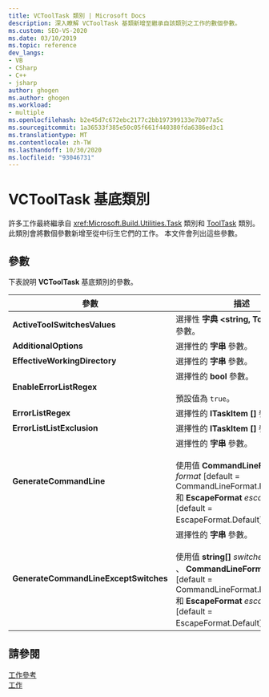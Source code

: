 ```yaml
---
title: VCToolTask 類別 | Microsoft Docs
description: 深入瞭解 VCToolTask 基類新增至繼承自該類別之工作的數個參數。
ms.custom: SEO-VS-2020
ms.date: 03/10/2019
ms.topic: reference
dev_langs:
- VB
- CSharp
- C++
- jsharp
author: ghogen
ms.author: ghogen
ms.workload:
- multiple
ms.openlocfilehash: b2e45d7c672ebc2177c2bb197399133e7b077a5c
ms.sourcegitcommit: 1a36533f385e50c05f661f440380fda6386ed3c1
ms.translationtype: MT
ms.contentlocale: zh-TW
ms.lasthandoff: 10/30/2020
ms.locfileid: "93046731"
---
```

# <a name="vctooltask-base-class"></a>VCToolTask 基底類別

許多工作最終繼承自 <xref:Microsoft.Build.Utilities.Task> 類別和 [ToolTask](/dotnet/api/microsoft.build.utilities.tooltask) 類別。 此類別會將數個參數新增至從中衍生它們的工作。 本文件會列出這些參數。

## <a name="parameters"></a>參數

下表說明 **VCToolTask** 基底類別的參數。

|參數|描述|
|---------------|-----------------|
|**ActiveToolSwitchesValues**|選擇性 **字典 \<string, ToolSwitch>** 參數。|
|**AdditionalOptions**|選擇性的 **字串** 參數。|
|**EffectiveWorkingDirectory**|選擇性的 **字串** 參數。|
|**EnableErrorListRegex**|選擇性的 **bool** 參數。<br/><br/>預設值為 `true`。|
|**ErrorListRegex**|選擇性的 **ITaskItem []** 參數。|
|**ErrorListListExclusion**|選擇性的 **ITaskItem []** 參數。|
|**GenerateCommandLine**|選擇性的 **字串** 參數。<br/><br/>使用值 **CommandLineFormat** *format* [default = CommandLineFormat.ForBuildLog] 和 **EscapeFormat** *escapeFormat* [default = EscapeFormat.Default]。|
|**GenerateCommandLineExceptSwitches**|選擇性的 **字串** 參數。<br/><br/>使用值 **string[]** *switchesToRemove* 、 **CommandLineFormat** *format* [default = CommandLineFormat.ForBuildLog] 和 **EscapeFormat** *escapeFormat* [default = EscapeFormat.Default]。|

## <a name="see-also"></a>請參閱

[工作參考](../msbuild/msbuild-task-reference.md)<br/>
[工作](../msbuild/msbuild-tasks.md)
